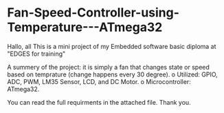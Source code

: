 # Fan-Speed-Controller-using-Temperature---ATmega32

Hallo, all
This is a mini project of my Embedded software basic diploma at "EDGES for training"

A summery of the project: it is simply a fan that changes state or speed based on temprature (change happens every 30 degree).
o	Utilized: GPIO, ADC, PWM, LM35 Sensor, LCD, and DC Motor.
o	Microcontroller: ATmega32.

You can read the full requirments in the attached file.
Thank you.
